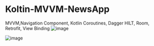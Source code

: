 # Koltin-MVVM-NewsApp
MVVM,Navigation Component, Kotlin Coroutines, Dagger HILT, Room, Retrofit, View Binding
![image](https://user-images.githubusercontent.com/46397935/195885292-f7af9e06-1468-429e-81db-c49b15f2da61.png)

![image](https://user-images.githubusercontent.com/46397935/195885128-4d622d49-5275-4401-9f2c-637da9aaab31.png)

